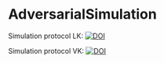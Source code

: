# AdversarialSimulation

Simulation protocol LK: [![DOI](https://zenodo.org/badge/754060177.svg)](https://zenodo.org/doi/10.5281/zenodo.10792671)

Simulation protocol VK: [![DOI](https://zenodo.org/badge/DOI/10.5281/zenodo.11458547.svg)](https://doi.org/10.5281/zenodo.11458547)
